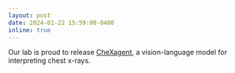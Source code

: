 ```yaml
---
layout: post
date: 2024-01-22 15:59:00-0400
inline: true
---
```


Our lab is proud to release [CheXagent](https://stanford-aimi.github.io/chexagent.html), a vision-language model for interpreting chest x-rays.
